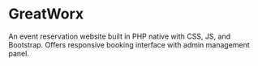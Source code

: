 # GreatWorx
An event reservation website built in PHP native with CSS, JS, and Bootstrap. Offers responsive booking interface with admin management panel.
